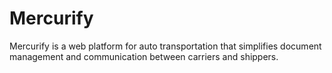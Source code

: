 # Mercurify
Mercurify is a web platform for auto transportation that simplifies document management and communication between carriers and shippers.
